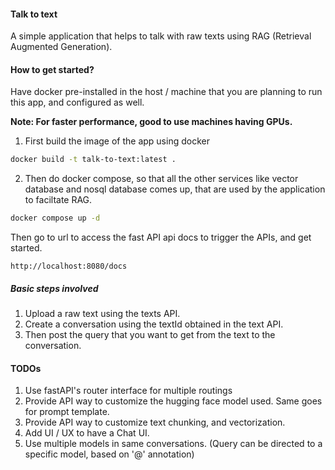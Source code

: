 #### Talk to text 
A simple application that helps to talk with raw texts using RAG (Retrieval Augmented Generation).


#### How to get started?
Have docker pre-installed in the host / machine that you are planning to run this app, and configured as well. 

**Note: For faster performance, good to use machines having GPUs.**


1. First build the image of the app using docker

```sh
docker build -t talk-to-text:latest .
```

2. Then do docker compose, so that all the other services like vector database and nosql database comes up, that are used by the application to faciltate RAG.
```sh
docker compose up -d
```

Then go to url to access the fast API api docs to trigger the APIs, and get started.
```
http://localhost:8080/docs
```

##### Basic steps involved
1. Upload a raw text using the texts API.
2. Create a conversation using the textId obtained in the text API.
3. Then post the query that you want to get from the text to the conversation.


#### TODOs
1. Use fastAPI's router interface for multiple routings
2. Provide API way to customize the hugging face model used. Same goes for prompt template.
3. Provide API way to customize text chunking, and vectorization.
4. Add UI / UX to have a Chat UI.
5. Use multiple models in same conversations. (Query can be directed to a specific model, based on '@' annotation)
